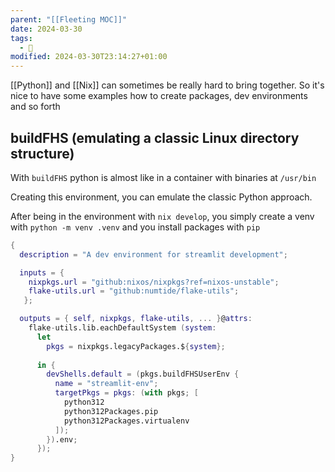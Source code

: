 ```yaml
---
parent: "[[Fleeting MOC]]"
date: 2024-03-30
tags:
  - 🦠
modified: 2024-03-30T23:14:27+01:00
---
```


[[Python]] and [[Nix]] can sometimes be really hard to bring together. So it's nice to have some examples how to create packages, dev environments and so forth

## buildFHS (emulating a classic Linux directory structure)

With `buildFHS` python is almost like in a container with binaries at `/usr/bin`

Creating this environment, you can emulate the classic Python approach. 

After being in the environment with `nix develop`, you simply create a venv with `python -m venv .venv` and you install packages with `pip`

```nix
{
  description = "A dev environment for streamlit development";

  inputs = {
    nixpkgs.url = "github:nixos/nixpkgs?ref=nixos-unstable";
    flake-utils.url = "github:numtide/flake-utils";
   };

  outputs = { self, nixpkgs, flake-utils, ... }@attrs:
    flake-utils.lib.eachDefaultSystem (system:
      let
        pkgs = nixpkgs.legacyPackages.${system};
        
      in {
        devShells.default = (pkgs.buildFHSUserEnv {
          name = "streamlit-env";
          targetPkgs = pkgs: (with pkgs; [
            python312
            python312Packages.pip
            python312Packages.virtualenv
          ]);
        }).env;
      });
}

```